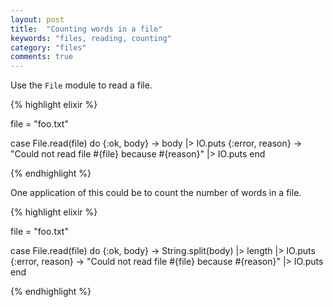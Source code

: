 ```yaml
---
layout: post
title:  "Counting words in a file"
keywords: "files, reading, counting"
category: "files"
comments: true
---
```


Use the `File` module to read a file.

{% highlight elixir %}

file = "foo.txt"

case File.read(file) do
  {:ok, body} ->
    body
    |> IO.puts
  {:error, reason} ->
    "Could not read file #{file} because #{reason}"
    |> IO.puts
end

{% endhighlight %}

One application of this could be to count the number of words in a file.

{% highlight elixir %}

file = "foo.txt"

case File.read(file) do
  {:ok, body} ->
    String.split(body)
    |> length
    |> IO.puts
  {:error, reason} ->
    "Could not read file #{file} because #{reason}"
    |> IO.puts
end

{% endhighlight %}
